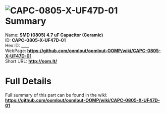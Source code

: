 
![CAPC-0805-X-UF47D-01](https://github.com/oomlout/oomlout-OOMP/blob/master/parts/CAPC-0805-X-UF47D-01/CAPC-0805-X-UF47D-01_420.jpg)   
Summary
=================
  
Name: __SMD (0805) 4.7 uF Capacitor (Ceramic)__    
ID: __CAPC-0805-X-UF47D-01__   
Hex ID: ____   
WebPage: __https://github.com/oomlout/oomlout-OOMP/wiki/CAPC-0805-X-UF47D-01__   
Short URL: __http://oom.lt/__   

Full Details
==========================
Full summary of this part can be found in the wiki:   
__https://github.com/oomlout/oomlout-OOMP/wiki/CAPC-0805-X-UF47D-01__    

